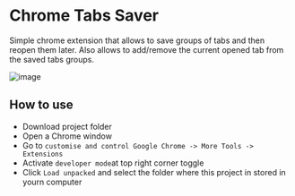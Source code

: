 # Chrome Tabs Saver

Simple chrome extension that allows to save groups of tabs and then reopen them later. Also allows to add/remove the current opened tab from the saved tabs groups.

![image](https://user-images.githubusercontent.com/43031902/209535806-449376a4-8e98-4ae2-87dd-120e25f513ba.png)


## How to use
- Download project folder
- Open a Chrome window
- Go to `customise and control Google Chrome -> More Tools -> Extensions`
- Activate `developer mode`at top right corner toggle
- Click `Load unpacked` and select the folder where this project in stored in yourn computer

